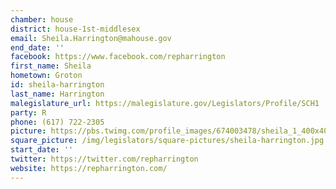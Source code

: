 ```yaml
---
chamber: house
district: house-1st-middlesex
email: Sheila.Harrington@mahouse.gov
end_date: ''
facebook: https://www.facebook.com/repharrington
first_name: Sheila
hometown: Groton
id: sheila-harrington
last_name: Harrington
malegislature_url: https://malegislature.gov/Legislators/Profile/SCH1
party: R
phone: (617) 722-2305
picture: https://pbs.twimg.com/profile_images/674003478/sheila_1_400x400.jpg
square_picture: /img/legislators/square-pictures/sheila-harrington.jpg
start_date: ''
twitter: https://twitter.com/repharrington
website: https://repharrington.com/
---
```

